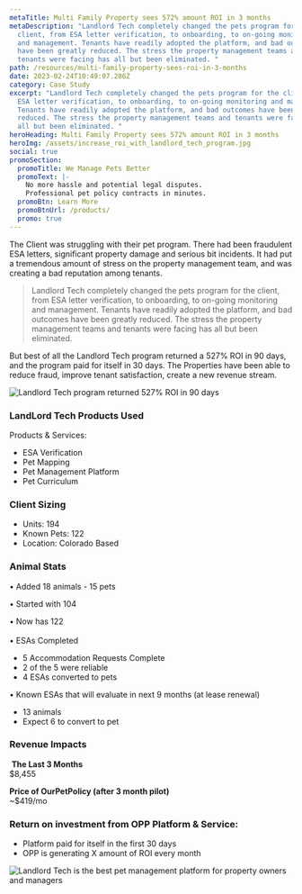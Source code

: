 ```yaml
---
metaTitle: Multi Family Property sees 572% amount ROI in 3 months
metaDescription: "Landlord Tech completely changed the pets program for the
  client, from ESA letter verification, to onboarding, to on-going monitoring
  and management. Tenants have readily adopted the platform, and bad outcomes
  have been greatly reduced. The stress the property management teams and
  tenants were facing has all but been eliminated. "
path: /resources/multi-family-property-sees-roi-in-3-months
date: 2023-02-24T10:49:07.286Z
category: Case Study
excerpt: "Landlord Tech completely changed the pets program for the client, from
  ESA letter verification, to onboarding, to on-going monitoring and management.
  Tenants have readily adopted the platform, and bad outcomes have been greatly
  reduced. The stress the property management teams and tenants were facing has
  all but been eliminated. "
heroHeading: Multi Family Property sees 572% amount ROI in 3 months
heroImg: /assets/increase_roi_with_landlord_tech_program.jpg
social: true
promoSection:
  promoTitle: We Manage Pets Better
  promoText: |-
    No more hassle and potential legal disputes. 
    Professional pet policy contracts in minutes.
  promoBtn: Learn More
  promoBtnUrl: /products/
  promo: true
---
```

The Client was struggling with their pet program. There had been fraudulent ESA letters, significant property damage and serious bit incidents. It had put a tremendous amount of stress on the property management team, and was creating a bad reputation among tenants.

> Landlord Tech completely changed the pets program for the client, from ESA letter verification, to onboarding, to on-going monitoring and management. Tenants have readily adopted the platform, and bad outcomes have been greatly reduced. The stress the property management teams and tenants were facing has all but been eliminated.

But best of all the Landlord Tech program returned a 527% ROI in 90 days, and the program paid for itself in 30 days. The Properties have been able to reduce fraud, improve tenant satisfaction, create a new revenue stream.

![Landlord Tech program returned 527% ROI in 90 days](/assets/landlord_tech_roi_in_90_days.png)

### LandLord Tech Products Used 

Products & Services: 

* ESA Verification 
* Pet Mapping 
* Pet Management Platform 
* Pet Curriculum 

### Client Sizing

* Units: 194
* Known Pets: 122
* Location: Colorado Based

### Animal Stats 

• Added 18 animals - 15 pets 

•﻿ Started with 104

•﻿ Now has 122\
\
• ESAs Completed

* 5 Accommodation Requests Complete
* 2 of the 5 were reliable
* 4 ESAs converted to pets 

• Known ESAs that will evaluate in next 9 months (at lease renewal) 

* 13 animals
* Expect 6 to convert to pet

### Revenue Impacts

 **The Last 3 Months**\
$8,455 

**Price of OurPetPolicy (after 3 month pilot)**\
~$419/mo 

### Return on investment from OPP Platform & Service:

* Platform paid for itself in the first 30 days
* OPP is generating X amount of ROI every month

![Landlord Tech is the best pet management platform for property owners and managers](/assets/best_pet_management_platform_for_property_manager.png)